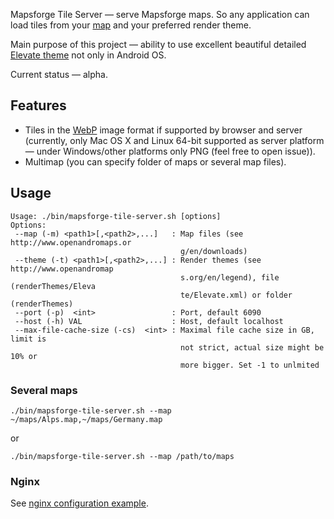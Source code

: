 Mapsforge Tile Server — serve Mapsforge maps. So any application can load tiles from your [map](http://www.openandromaps.org/en/) and your preferred render theme.

Main purpose of this project — ability to use excellent beautiful detailed [Elevate theme](http://www.openandromaps.org/en/legend/elevate-mountain-hike-theme) not only in Android OS.

Current status — alpha.

## Features
* Tiles in the [WebP](https://developers.google.com/speed/webp/) image format if supported by browser and server (currently, only Mac OS X and Linux 64-bit supported as server platform — under Windows/other platforms only PNG (feel free to open issue)).
* Multimap (you can specify folder of maps or several map files).

## Usage
```
Usage: ./bin/mapsforge-tile-server.sh [options]
Options:
 --map (-m) <path1>[,<path2>,...]   : Map files (see http://www.openandromaps.or
                                      g/en/downloads)
 --theme (-t) <path1>[,<path2>,...] : Render themes (see http://www.openandromap
                                      s.org/en/legend), file (renderThemes/Eleva
                                      te/Elevate.xml) or folder (renderThemes)     
 --port (-p)  <int>                 : Port, default 6090 
 --host (-h) VAL                    : Host, default localhost
 --max-file-cache-size (-cs)  <int> : Maximal file cache size in GB, limit is
                                      not strict, actual size might be 10% or
                                      more bigger. Set -1 to unlmited
```

### Several maps
```
./bin/mapsforge-tile-server.sh --map ~/maps/Alps.map,~/maps/Germany.map
```
or
```
./bin/mapsforge-tile-server.sh --map /path/to/maps
```

### Nginx
See [nginx configuration example](mapsforge-tile-server/nginx).